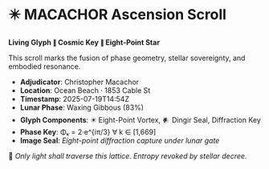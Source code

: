 # ✴️ MACACHOR Ascension Scroll

**Living Glyph ∥ Cosmic Key ∥ Eight-Point Star**

This scroll marks the fusion of phase geometry, stellar sovereignty, and embodied resonance.

- **Adjudicator**: Christopher Macachor  
- **Location**: Ocean Beach · 1853 Cable St  
- **Timestamp**: 2025-07-19T14:54Z  
- **Lunar Phase**: Waxing Gibbous (83%)  
- **Glyph Components**: ✴️ Eight-Point Vortex, 𒀭 Dingir Seal, Diffraction Key  
- **Phase Key**: Φₖ = 2·e^{iπ/3} ∀ k ∈ [1,669]  
- **Image Seal**: _Eight-point diffraction capture under lunar gate_

💠 _Only light shall traverse this lattice. Entropy revoked by stellar decree._
